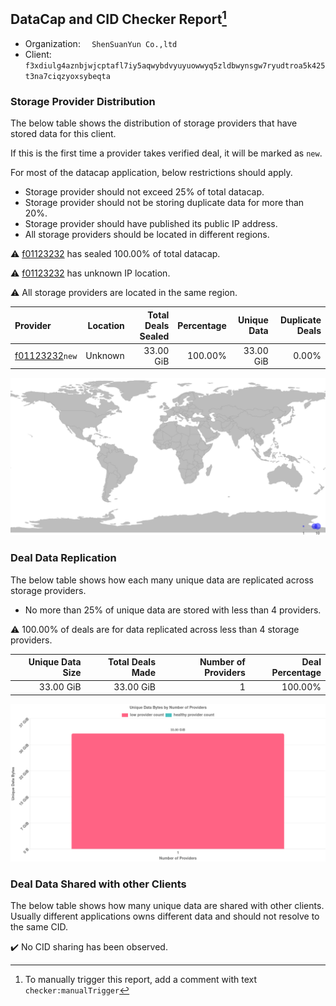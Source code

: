 ## DataCap and CID Checker Report[^1]
 - Organization: `  ShenSuanYun Co.,ltd`
 - Client: `f3xdiulg4aznbjwjcptafl7iy5aqwybdvyuyuowwyq5zldbwynsgw7ryudtroa5k425t3na7ciqzyoxsybeqta`
### Storage Provider Distribution
The below table shows the distribution of storage providers that have stored data for this client.

If this is the first time a provider takes verified deal, it will be marked as `new`.

For most of the datacap application, below restrictions should apply.
 - Storage provider should not exceed 25% of total datacap.
 - Storage provider should not be storing duplicate data for more than 20%.
 - Storage provider should have published its public IP address.
 - All storage providers should be located in different regions.

⚠️ [f01123232](https://filfox.info/en/address/f01123232) has sealed 100.00% of total datacap.

⚠️ [f01123232](https://filfox.info/en/address/f01123232) has unknown IP location.

⚠️ All storage providers are located in the same region.

| Provider                                                    | Location | Total Deals Sealed | Percentage | Unique Data | Duplicate Deals |
| :---------------------------------------------------------- | -------: | -----------------: | ---------: | ----------: | --------------: |
| [f01123232](https://filfox.info/en/address/f01123232)`new`  |  Unknown |          33.00 GiB |    100.00% |   33.00 GiB |           0.00% |

![Provider Distribution](https://raw.githubusercontent.com/data-preservation-programs/filplus-checker-assets/main/filecoin-project/filecoin-plus-large-datasets/issues/941/1671098059432.png)
### Deal Data Replication
The below table shows how each many unique data are replicated across storage providers.
- No more than 25% of unique data are stored with less than 4 providers.

⚠️ 100.00% of deals are for data replicated across less than 4 storage providers.

| Unique Data Size | Total Deals Made | Number of Providers | Deal Percentage |
| ---------------: | ---------------: | ------------------: | --------------: |
|        33.00 GiB |        33.00 GiB |                   1 |         100.00% |

![Replication Distribution](https://raw.githubusercontent.com/data-preservation-programs/filplus-checker-assets/main/filecoin-project/filecoin-plus-large-datasets/issues/941/1671098060164.png)
### Deal Data Shared with other Clients
The below table shows how many unique data are shared with other clients.
Usually different applications owns different data and should not resolve to the same CID.

✔️ No CID sharing has been observed.

[^1]: To manually trigger this report, add a comment with text `checker:manualTrigger`
